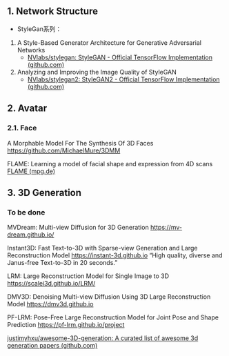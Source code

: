## 1. Network Structure

* StyleGan系列：
1. A Style-Based Generator Architecture for Generative Adversarial Networks 
	* [NVlabs/stylegan: StyleGAN - Official TensorFlow Implementation (github.com)](https://github.com/NVlabs/stylegan)
2. Analyzing and Improving the Image Quality of StyleGAN   
	* [NVlabs/stylegan2: StyleGAN2 - Official TensorFlow Implementation (github.com)](https://github.com/NVlabs/stylegan2)

## 2. Avatar
### 2.1. Face
A Morphable Model For The Synthesis Of 3D Faces 
https://github.com/MichaelMure/3DMM


FLAME: Learning a model of facial shape and expression from 4D scans
[FLAME (mpg.de)](https://flame.is.tue.mpg.de/)





## 3. 3D Generation








### To be done

MVDream: Multi-view Diffusion for 3D Generation
https://mv-dream.github.io/

Instant3D: Fast Text-to-3D with Sparse-view Generation and Large Reconstruction Model
https://instant-3d.github.io
“High quality, diverse and Janus-free Text-to-3D in 20 seconds.”


LRM: Large Reconstruction Model for Single Image to 3D
https://scalei3d.github.io/LRM/

DMV3D: Denoising Multi-view Diffusion Using 3D Large Reconstruction Model
https://dmv3d.github.io

PF-LRM: Pose-Free Large Reconstruction Model for Joint Pose and Shape Prediction
https://pf-lrm.github.io/project


[justimyhxu/awesome-3D-generation: A curated list of awesome 3d generation papers (github.com)](https://github.com/justimyhxu/awesome-3D-generation)

